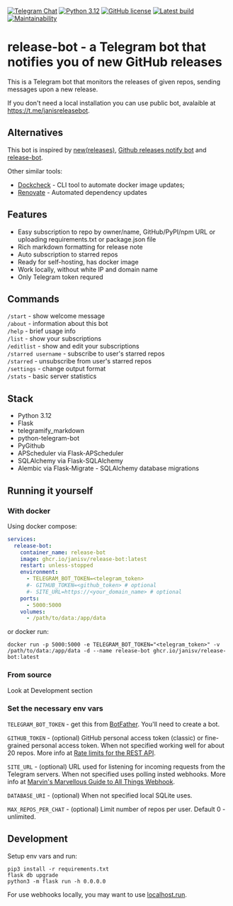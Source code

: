[![Telegram Chat](https://img.shields.io/static/v1?label=Bot&message=release-bot&color=29a1d4&logo=telegram)](https://t.me/janisreleasebot)
[![Python 3.12](https://img.shields.io/badge/python-3.12-x.svg)](https://www.python.org/downloads/release/python-312/)
[![GitHub license](https://img.shields.io/github/license/JanisV/release-bot.svg)](https://github.com/JanisV/release-bot/blob/main/LICENSE)
[![Latest build](https://github.com/JanisV/release-bot/actions/workflows/docker.yml/badge.svg)](https://github.com/JanisV/release-bot/pkgs/container/release-bot)
[![Maintainability](https://api.codeclimate.com/v1/badges/b75abdb47ff5ec2cc5cf/maintainability)](https://codeclimate.com/github/JanisV/release-bot/maintainability)

# release-bot - a Telegram bot that notifies you of new GitHub releases

This is a Telegram bot that monitors the releases of given repos, sending messages upon a new release.

If you don't need a local installation you can use public bot, avalaible at https://t.me/janisreleasebot.

## Alternatives

This bot is inspired by [new(releases)](https://newreleases.io/), [Github releases notify bot](https://github.com/pyatyispyatil/github-releases-notify-bot) and [release-bot](https://github.com/chofnar/release-bot).

Other similar tools:

- [Dockcheck](https://github.com/mag37/dockcheck) - CLI tool to automate docker image updates;
- [Renovate](https://docs.renovatebot.com/) - Automated dependency updates

## Features

- Easy subscription to repo by owner/name, GitHub/PyPI/npm URL or uploading requirements.txt or package.json file
- Rich markdown formatting for release note
- Auto subscription to starred repos
- Ready for self-hosting, has docker image
- Work locally, without white IP and domain name
- Only Telegram token requred

## Commands

`/start` - show welcome message  
`/about` - information about this bot  
`/help` - brief usage info  
`/list` - show your subscriptions  
`/editlist` - show and edit your subscriptions  
`/starred username` - subscribe to user's starred repos  
`/starred` - unsubscribe from user's starred repos  
`/settings` - change output format  
`/stats` - basic server statistics

## Stack

- Python 3.12
- Flask
- telegramify_markdown
- python-telegram-bot
- PyGithub
- APScheduler via Flask-APScheduler
- SQLAlchemy via Flask-SQLAlchemy
- Alembic via Flask-Migrate - SQLAlchemy database migrations

## Running it yourself

### With docker

Using docker compose:

```yaml
services:
  release-bot:
    container_name: release-bot
    image: ghcr.io/janisv/release-bot:latest
    restart: unless-stopped
    environment:
      - TELEGRAM_BOT_TOKEN=<telegram_token>
      #- GITHUB_TOKEN=<github_token> # optional
      #- SITE_URL=https://<your_domain_name> # optional
    ports:
      - 5000:5000
    volumes:
      - /path/to/data:/app/data
```

or docker run:

`docker run -p 5000:5000 -e TELEGRAM_BOT_TOKEN="<telegram_token>" -v /path/to/data:/app/data -d --name release-bot ghcr.io/janisv/release-bot:latest`

### From source

Look at Development section

### Set the necessary env vars

`TELEGRAM_BOT_TOKEN` - get this from [BotFather](https://t.me/botfather). You'll need to create a bot.

`GITHUB_TOKEN` - (optional) GitHub personal access token (classic) or fine-grained personal access token. When not specified working well for about 20 repos. More info at [Rate limits for the REST API](https://docs.github.com/en/rest/using-the-rest-api/rate-limits-for-the-rest-api?apiVersion=2022-11-28).

`SITE_URL` - (optional) URL used for listening for incoming requests from the Telegram servers. When not specified uses polling insted webhooks. More info at [Marvin's Marvellous Guide to All Things Webhook](https://core.telegram.org/bots/webhooks).

`DATABASE_URI` - (optional) When not specified local SQLite uses.

`MAX_REPOS_PER_CHAT` - (optional) Limit number of repos per user. Default 0 - unlimited.

## Development

Setup env vars and run:

```shell
pip3 install -r requirements.txt
flask db upgrade
python3 -m flask run -h 0.0.0.0
```

For use webhooks locally, you may want to use [localhost.run](https://localhost.run/).
